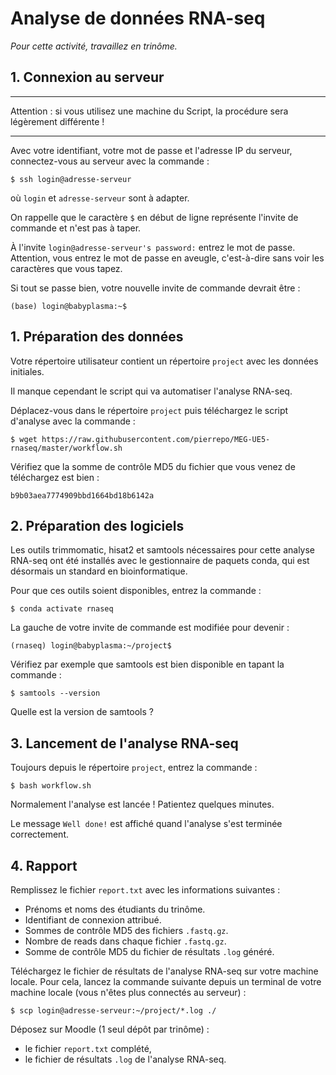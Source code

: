 # Analyse de données RNA-seq

*Pour cette activité, travaillez en trinôme.*


## 1. Connexion au serveur

---

Attention : si vous utilisez une machine du Script, la procédure sera légèrement différente !

---

Avec votre identifiant, votre mot de passe et l'adresse IP du serveur, connectez-vous au serveur avec la commande :
```
$ ssh login@adresse-serveur
```

où `login` et `adresse-serveur` sont à adapter.

On rappelle que le caractère `$` en début de ligne représente l'invite de commande et n'est pas à taper.

À l'invite `login@adresse-serveur's password:` entrez le mot de passe. Attention, vous entrez le mot de passe en aveugle, c'est-à-dire sans voir les caractères que vous tapez.

Si tout se passe bien, votre nouvelle invite de commande devrait être :
```
(base) login@babyplasma:~$
```


## 1. Préparation des données

Votre répertoire utilisateur contient un répertoire `project` avec les données initiales.

Il manque cependant le script qui va automatiser l'analyse RNA-seq.

Déplacez-vous dans le répertoire `project` puis téléchargez le script d'analyse avec la commande :

```
$ wget https://raw.githubusercontent.com/pierrepo/MEG-UE5-rnaseq/master/workflow.sh
```

Vérifiez que la somme de contrôle MD5 du fichier que vous venez de téléchargez est bien :
```
b9b03aea7774909bbd1664bd18b6142a
```


## 2. Préparation des logiciels

Les outils trimmomatic, hisat2 et samtools nécessaires pour cette analyse RNA-seq ont été installés avec le gestionnaire de paquets conda, qui est désormais un standard en bioinformatique.

Pour que ces outils soient disponibles, entrez la commande :
```
$ conda activate rnaseq
```

La gauche de votre invite de commande est modifiée pour devenir : 
```
(rnaseq) login@babyplasma:~/project$
```


Vérifiez par exemple que samtools est bien disponible en tapant la commande :
```
$ samtools --version
```

Quelle est la version de samtools ?


## 3. Lancement de l'analyse RNA-seq

Toujours depuis le répertoire `project`, entrez la commande :
```
$ bash workflow.sh
```

Normalement l'analyse est lancée ! Patientez quelques minutes.

Le message `Well done!` est affiché quand l'analyse s'est terminée correctement.


## 4. Rapport

Remplissez le fichier `report.txt`  avec les informations suivantes :

- Prénoms et noms des étudiants du trinôme.
- Identifiant de connexion attribué.
- Sommes de contrôle MD5 des fichiers `.fastq.gz`.
- Nombre de reads dans chaque fichier `.fastq.gz`.
- Somme de contrôle MD5 du fichier de résultats `.log` généré.

Téléchargez le fichier de résultats de l'analyse RNA-seq sur votre machine locale. Pour cela, lancez la commande suivante depuis un terminal de votre machine locale (vous n'êtes plus connectés au serveur) :
```
$ scp login@adresse-serveur:~/project/*.log ./
```

Déposez sur Moodle (1 seul dépôt par trinôme) :
- le fichier `report.txt` complété,
- le fichier de résultats `.log` de l'analyse RNA-seq.




